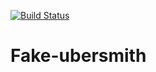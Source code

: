 [![Build Status](https://travis-ci.org/internap/fake-ubersmith.svg?branch=master)](https://travis-ci.org/internap/fake-ubersmith)

Fake-ubersmith
=============
